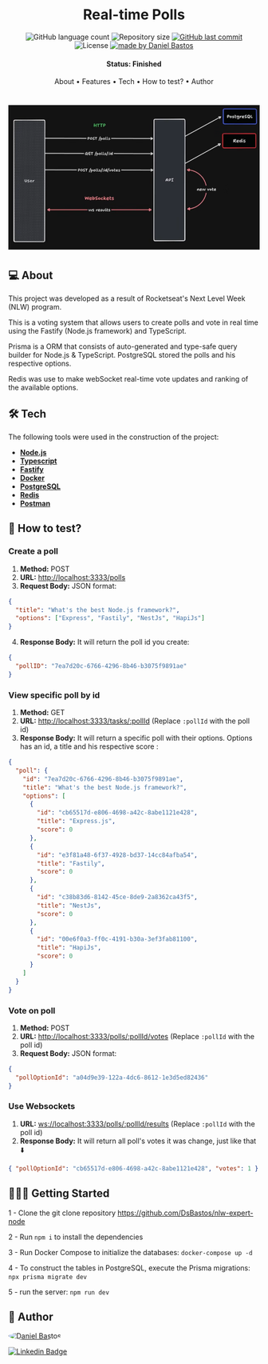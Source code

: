 <h1 align="center">
  Real-time Polls
</h1>

<p align="center">
  <img alt="GitHub language count" src="https://img.shields.io/github/languages/count/dsbastos/nlw-expert-node">

  <img alt="Repository size" src="https://img.shields.io/github/repo-size/dsbastos/nlw-expert-node">

  <a href="https://github.com/dsbastos/nlw-expert-node">
    <img alt="GitHub last commit" src="https://img.shields.io/github/last-commit/dsbastos/nlw-expert-node">
  </a>

   <img alt="License" src="https://img.shields.io/badge/license-MIT-brightgreen">
   <a href="https://github.com/dsbastos/nlw-expert-node/stargazers">
  </a>

  <a href="https://www.linkedin.com/in/daniel-bastos98/">
    <img alt="made by Daniel Bastos" src="https://img.shields.io/badge/made%20by-Daniel%20Bastos-blue">
  </a>
</p>

<h4 align="center">
  Status: Finished
</h4>

<p align="center">
About •
Features •
Tech •
How to test? •
Author
</p>

<h1 align="center">
    <img alt="Poster" src="scheme.png" />
</h1>

## 💻 About

This project was developed as a result of Rocketseat's Next Level Week (NLW) program.

This is a voting system that allows users to create polls and vote in real time using the Fastify (Node.js framework) and TypeScript.

Prisma is a ORM that consists of auto-generated and type-safe query builder for Node.js & TypeScript. PostgreSQL stored the polls and his respective options.

Redis was use to make webSocket real-time vote updates and ranking of the available options.

## 🛠️ Tech

The following tools were used in the construction of the project:

- **[Node.js](https://nodejs.org)**
- **[Typescript](https://www.typescriptlang.org/)**
- **[Fastify](https://fastify.dev/)**
- **[Docker](https://www.docker.com/)**
- **[PostgreSQL](https://www.postgresql.org/)**
- **[Redis](https://redis.io/)**
- **[Postman](https://www.postman.com/)**

## 🤔 How to test?

### Create a poll

1. **Method:** POST
2. **URL:** <http://localhost:3333/polls>
3. **Request Body:** JSON format:

```json
{
  "title": "What's the best Node.js framework?",
  "options": ["Express", "Fastily", "NestJs", "HapiJs"]
}
```

4. **Response Body:** It will return the poll id you create:

```json
{
  "pollID": "7ea7d20c-6766-4296-8b46-b3075f9891ae"
}
```

### View specific poll by id

1. **Method:** GET
2. **URL:** <http://localhost:3333/tasks/:pollId> (Replace `:pollId` with the poll id)
3. **Response Body:** It will return a specific poll with their options. Options has an id, a title and his respective score :

```json
{
  "poll": {
    "id": "7ea7d20c-6766-4296-8b46-b3075f9891ae",
    "title": "What's the best Node.js framework?",
    "options": [
      {
        "id": "cb65517d-e806-4698-a42c-8abe1121e428",
        "title": "Express.js",
        "score": 0
      },
      {
        "id": "e3f81a48-6f37-4928-bd37-14cc84afba54",
        "title": "Fastily",
        "score": 0
      },
      {
        "id": "c38b83d6-8142-45ce-8de9-2a8362ca43f5",
        "title": "NestJs",
        "score": 0
      },
      {
        "id": "00e6f0a3-ff0c-4191-b30a-3ef3fab81100",
        "title": "HapiJs",
        "score": 0
      }
    ]
  }
}
```

### Vote on poll

1. **Method:** POST
2. **URL:** <http://localhost:3333/polls/:pollId/votes> (Replace `:pollId` with the poll id)
3. **Request Body:** JSON format:

```json
{
  "pollOptionId": "a04d9e39-122a-4dc6-8612-1e3d5ed82436"
}
```

### Use Websockets

1. **URL:** <ws://localhost:3333/polls/:pollId/results> (Replace `:pollId` with the poll id)
2. **Response Body:** It will return all poll's votes it was change, just like that ⬇️

```json
{ "pollOptionId": "cb65517d-e806-4698-a42c-8abe1121e428", "votes": 1 }
```

## 👨🏻‍💻 Getting Started

1 - Clone the git clone repository <https://github.com/DsBastos/nlw-expert-node>

2 - Run `npm i` to install the dependencies

3 - Run Docker Compose to initialize the databases: `docker-compose up -d`

4 - To construct the tables in PostgreSQL, execute the Prisma migrations: `npx prisma migrate dev`

5 - run the server: `npm run dev`

## 🙂 Author

<a href="https://www.linkedin.com/in/daniel-bastos98/">
<img style="border-radius: 50%;" src="https://avatars2.githubusercontent.com/u/29290002?s=400&u=30a3e2a8c4f61097a9d2366964baefc176a60b89&v=4" width="100px;" alt="Daniel Bastos "/>
</a>

[![Linkedin Badge](https://img.shields.io/badge/-Daniel-blue?style=flat-square&logo=Linkedin&logoColor=white&link=https://www.linkedin.com/in/daniel-bastos98/)](https://www.linkedin.com/in/daniel-bastos98/)

